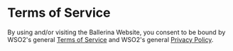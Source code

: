 <style>
.cBlallerina-io-docs-left-nav-container {
display:none;

}
</style>
# Terms of Service

By using and/or visiting the Ballerina Website, you consent to be bound by WSO2's general [Terms of Service](https://wso2.com/terms-of-use) and WSO2's general [Privacy Policy](https://wso2.com/privacy-policy).

